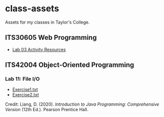 # class-assets

Assets for my classes in Taylor's College.

## ITS30605 Web Programming

- [Lab 03 Activity Resources](wp-lab03-props/lab03_resources.zip)

## ITS42004 Object-Oriented Programming

### Lab 11: File I/O

- [Exercise1.txt](oop-lab11-props/Exercise1.txt)
- [Exercise2.txt](oop-lab11-props/Exercise2.txt)

Credit: Liang, D. (2020). _Introduction to Java Programming: Comprehensive Version_ (12th Ed.). Pearson Prentice Hall.
